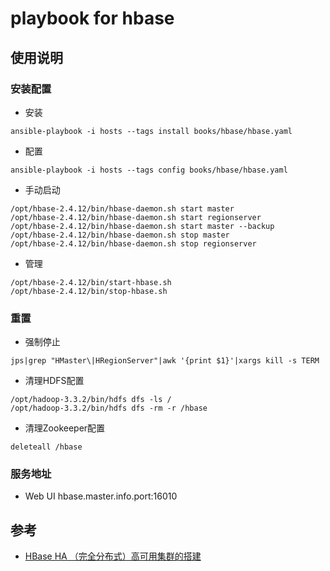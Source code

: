 # playbook for hbase

## 使用说明

### 安装配置
- 安装
```
ansible-playbook -i hosts --tags install books/hbase/hbase.yaml
```
- 配置
```
ansible-playbook -i hosts --tags config books/hbase/hbase.yaml
```
- 手动启动
```
/opt/hbase-2.4.12/bin/hbase-daemon.sh start master 
/opt/hbase-2.4.12/bin/hbase-daemon.sh start regionserver 
/opt/hbase-2.4.12/bin/hbase-daemon.sh start master --backup
/opt/hbase-2.4.12/bin/hbase-daemon.sh stop master
/opt/hbase-2.4.12/bin/hbase-daemon.sh stop regionserver
```
- 管理
```
/opt/hbase-2.4.12/bin/start-hbase.sh
/opt/hbase-2.4.12/bin/stop-hbase.sh
```

### 重置
- 强制停止
```
jps|grep "HMaster\|HRegionServer"|awk '{print $1}'|xargs kill -s TERM
```
- 清理HDFS配置
```
/opt/hadoop-3.3.2/bin/hdfs dfs -ls /
/opt/hadoop-3.3.2/bin/hdfs dfs -rm -r /hbase
```
- 清理Zookeeper配置
```
deleteall /hbase
```


### 服务地址
- Web UI hbase.master.info.port:16010

## 参考
- [HBase HA （完全分布式）高可用集群的搭建](https://blog.csdn.net/weixin_43311978/article/details/106181687)
